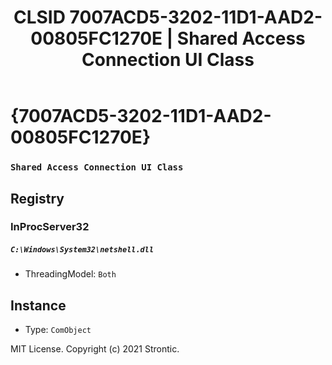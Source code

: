 ﻿---
title: "CLSID 7007ACD5-3202-11D1-AAD2-00805FC1270E | Shared Access Connection UI Class"
excerpt: What is COM-Object CLSID 7007ACD5-3202-11D1-AAD2-00805FC1270E?
---

# {7007ACD5-3202-11D1-AAD2-00805FC1270E}

### `Shared Access Connection UI Class`

## Registry


### InProcServer32

##### `C:\Windows\System32\netshell.dll`
* ThreadingModel: `Both`

## Instance

* Type: `ComObject`

MIT License. Copyright (c) 2021 Strontic.


